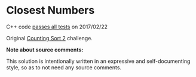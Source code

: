 Closest Numbers
===============

C++ code [passes all tests](https://www.hackerrank.com/challenges/closest-numbers) on 2017/02/22

Original [Counting Sort 2](https://www.hackerrank.com/challenges/closest-numbers) challenge.


**Note about source comments:**

This solution is intentionally written in an expressive and self-documenting style, so as to not need
any source comments.

